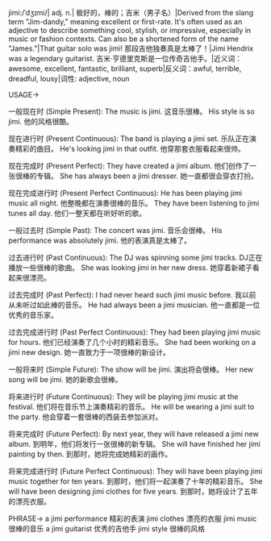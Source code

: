 jimi:/ˈdʒɪmi/| adj. n.| 极好的，棒的；吉米（男子名）|Derived from the slang term "Jim-dandy," meaning excellent or first-rate.  It's often used as an adjective to describe something cool, stylish, or impressive, especially in music or fashion contexts. Can also be a shortened form of the name "James."|That guitar solo was jimi! 那段吉他独奏真是太棒了！|Jimi Hendrix was a legendary guitarist. 吉米·亨德里克斯是一位传奇吉他手。|近义词：awesome, excellent, fantastic, brilliant, superb|反义词：awful, terrible, dreadful, lousy|词性: adjective, noun


USAGE->

一般现在时 (Simple Present):
The music is jimi.  这音乐很棒。
His style is so jimi. 他的风格很酷。

现在进行时 (Present Continuous):
The band is playing a jimi set.  乐队正在演奏精彩的曲目。
He's looking jimi in that outfit. 他穿那套衣服看起来很帅。

现在完成时 (Present Perfect):
They have created a jimi album. 他们创作了一张很棒的专辑。
She has always been a jimi dresser. 她一直都很会穿衣打扮。

现在完成进行时 (Present Perfect Continuous):
He has been playing jimi music all night. 他整晚都在演奏很棒的音乐。
They have been listening to jimi tunes all day. 他们一整天都在听好听的歌。

一般过去时 (Simple Past):
The concert was jimi. 音乐会很棒。
His performance was absolutely jimi. 他的表演真是太棒了。

过去进行时 (Past Continuous):
The DJ was spinning some jimi tracks.  DJ正在播放一些很棒的歌曲。
She was looking jimi in her new dress. 她穿着新裙子看起来很漂亮。

过去完成时 (Past Perfect):
I had never heard such jimi music before. 我以前从未听过如此棒的音乐。
He had always been a jimi musician. 他一直都是一位优秀的音乐家。

过去完成进行时 (Past Perfect Continuous):
They had been playing jimi music for hours. 他们已经演奏了几个小时的精彩音乐。
She had been working on a jimi new design. 她一直致力于一项很棒的新设计。


一般将来时 (Simple Future):
The show will be jimi. 演出将会很棒。
Her new song will be jimi. 她的新歌会很棒。

将来进行时 (Future Continuous):
They will be playing jimi music at the festival.  他们将在音乐节上演奏精彩的音乐。
He will be wearing a jimi suit to the party. 他会穿着一套很棒的西装去参加派对。

将来完成时 (Future Perfect):
By next year, they will have released a jimi new album. 到明年，他们将发行一张很棒的新专辑。
She will have finished her jimi painting by then. 到那时，她将完成她精彩的画作。

将来完成进行时 (Future Perfect Continuous):
They will have been playing jimi music together for ten years. 到那时，他们将一起演奏了十年的精彩音乐。
She will have been designing jimi clothes for five years. 到那时，她将设计了五年的漂亮衣服。




PHRASE->
a jimi performance 精彩的表演
jimi clothes  漂亮的衣服
jimi music  很棒的音乐
a jimi guitarist  优秀的吉他手
jimi style  很棒的风格
